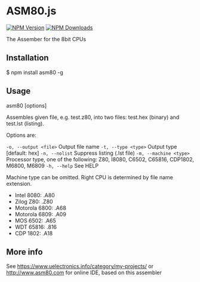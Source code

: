 # ASM80.js

[![NPM Version](http://img.shields.io/npm/v/asm80.svg?style=flat)](https://www.npmjs.org/package/asm80)
[![NPM Downloads](https://img.shields.io/npm/dm/asm80.svg?style=flat)](https://www.npmjs.org/package/asm80)

  The Assember for the 8bit CPUs

## Installation

  $ npm install asm80 -g

## Usage

  asm80 [options] <file>

  Assembles given file, e.g. test.z80, into two files: test.hex (binary) and test.lst (listing).

  Options are:

  `-o, --output <file>` Output file name
  `-t, --type <type>` Output type [default: hex]
  `-n, --nolist` Suppress listing (.lst file)
  `-m, --machine <type>` Processor type, one of the following: Z80, I8080, C6502, C65816, CDP1802, M6800, M6809
  `-h, --help` See HELP

  Machine type can be omitted. Right CPU is determined by file name extension.

  - Intel 8080: .A80
  - Zilog Z80: .Z80
  - Motorola 6800: .A68
  - Motorola 6809: .A09
  - MOS 6502: .A65
  - WDT 65816: .816
  - CDP 1802: .A18

## More info

  See https://www.uelectronics.info/category/my-projects/
  or http://www.asm80.com for online IDE, based on this assembler
